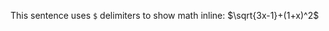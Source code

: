 <!-- use_math : true -->
This sentence uses `$` delimiters to show math inline: $\sqrt{3x-1}+(1+x)^2$
